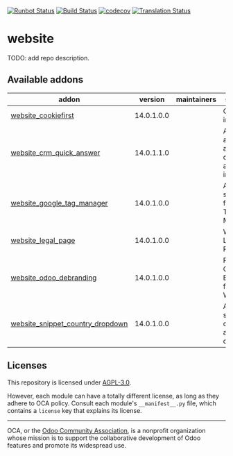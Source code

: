 [![Runbot Status](https://runbot.odoo-community.org/runbot/badge/flat/186/14.0.svg)](https://runbot.odoo-community.org/runbot/repo/github-com-oca-website-186)
[![Build Status](https://travis-ci.com/OCA/website.svg?branch=14.0)](https://travis-ci.com/OCA/website)
[![codecov](https://codecov.io/gh/OCA/website/branch/14.0/graph/badge.svg)](https://codecov.io/gh/OCA/website)
[![Translation Status](https://translation.odoo-community.org/widgets/website-14-0/-/svg-badge.svg)](https://translation.odoo-community.org/engage/website-14-0/?utm_source=widget)

<!-- /!\ do not modify above this line -->

# website

TODO: add repo description.

<!-- /!\ do not modify below this line -->

<!-- prettier-ignore-start -->

[//]: # (addons)

Available addons
----------------
addon | version | maintainers | summary
--- | --- | --- | ---
[website_cookiefirst](website_cookiefirst/) | 14.0.1.0.0 |  | Cookiefirst integration
[website_crm_quick_answer](website_crm_quick_answer/) | 14.0.1.1.0 |  | Add an automatic answer for contacts asking for info
[website_google_tag_manager](website_google_tag_manager/) | 14.0.1.0.0 |  | Add support for Google Tag Manager
[website_legal_page](website_legal_page/) | 14.0.1.0.0 |  | Website Legal Page
[website_odoo_debranding](website_odoo_debranding/) | 14.0.1.0.0 |  | Remove Odoo Branding from Website
[website_snippet_country_dropdown](website_snippet_country_dropdown/) | 14.0.1.0.0 |  | Allow to select country in a dropdown

[//]: # (end addons)

<!-- prettier-ignore-end -->

## Licenses

This repository is licensed under [AGPL-3.0](LICENSE).

However, each module can have a totally different license, as long as they adhere to OCA
policy. Consult each module's `__manifest__.py` file, which contains a `license` key
that explains its license.

----

OCA, or the [Odoo Community Association](http://odoo-community.org/), is a nonprofit
organization whose mission is to support the collaborative development of Odoo features
and promote its widespread use.
